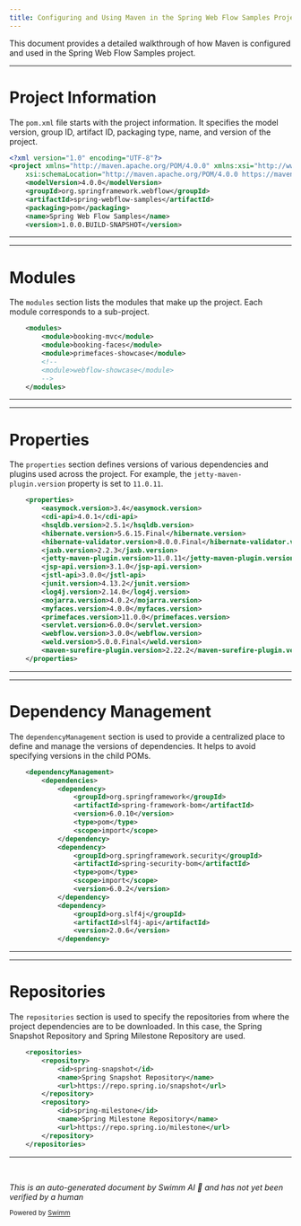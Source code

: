 ```yaml
---
title: Configuring and Using Maven in the Spring Web Flow Samples Project
---
```

This document provides a detailed walkthrough of how Maven is configured and used in the Spring Web Flow Samples project.

<SwmSnippet path="/pom.xml" line="1">

---

# Project Information

The `pom.xml` file starts with the project information. It specifies the model version, group ID, artifact ID, packaging type, name, and version of the project.

```xml
<?xml version="1.0" encoding="UTF-8"?>
<project xmlns="http://maven.apache.org/POM/4.0.0" xmlns:xsi="http://www.w3.org/2001/XMLSchema-instance"
	xsi:schemaLocation="http://maven.apache.org/POM/4.0.0 https://maven.apache.org/maven-v4_0_0.xsd">
	<modelVersion>4.0.0</modelVersion>
	<groupId>org.springframework.webflow</groupId>
	<artifactId>spring-webflow-samples</artifactId>
	<packaging>pom</packaging>
	<name>Spring Web Flow Samples</name>
	<version>1.0.0.BUILD-SNAPSHOT</version>
```

---

</SwmSnippet>

<SwmSnippet path="/pom.xml" line="11">

---

# Modules

The `modules` section lists the modules that make up the project. Each module corresponds to a sub-project.

```xml
	<modules>
		<module>booking-mvc</module>
		<module>booking-faces</module>
		<module>primefaces-showcase</module>
		<!--
		<module>webflow-showcase</module>
		-->
	</modules>
```

---

</SwmSnippet>

<SwmSnippet path="/pom.xml" line="20">

---

# Properties

The `properties` section defines versions of various dependencies and plugins used across the project. For example, the `jetty-maven-plugin.version` property is set to `11.0.11`.

```xml
	<properties>
		<easymock.version>3.4</easymock.version>
		<cdi-api>4.0.1</cdi-api>
		<hsqldb.version>2.5.1</hsqldb.version>
		<hibernate.version>5.6.15.Final</hibernate.version>
		<hibernate-validator.version>8.0.0.Final</hibernate-validator.version>
		<jaxb.version>2.2.3</jaxb.version>
		<jetty-maven-plugin.version>11.0.11</jetty-maven-plugin.version>
		<jsp-api.version>3.1.0</jsp-api.version>
		<jstl-api>3.0.0</jstl-api>
		<junit.version>4.13.2</junit.version>
		<log4j.version>2.14.0</log4j.version>
		<mojarra.version>4.0.2</mojarra.version>
		<myfaces.version>4.0.0</myfaces.version>
		<primefaces.version>11.0.0</primefaces.version>
		<servlet.version>6.0.0</servlet.version>
		<webflow.version>3.0.0</webflow.version>
		<weld.version>5.0.0.Final</weld.version>
		<maven-surefire-plugin.version>2.22.2</maven-surefire-plugin.version>
	</properties>
```

---

</SwmSnippet>

<SwmSnippet path="/pom.xml" line="41">

---

# Dependency Management

The `dependencyManagement` section is used to provide a centralized place to define and manage the versions of dependencies. It helps to avoid specifying versions in the child POMs.

```xml
	<dependencyManagement>
		<dependencies>
			<dependency>
				<groupId>org.springframework</groupId>
				<artifactId>spring-framework-bom</artifactId>
				<version>6.0.10</version>
				<type>pom</type>
				<scope>import</scope>
			</dependency>
			<dependency>
				<groupId>org.springframework.security</groupId>
				<artifactId>spring-security-bom</artifactId>
				<type>pom</type>
				<scope>import</scope>
				<version>6.0.2</version>
			</dependency>
			<dependency>
				<groupId>org.slf4j</groupId>
				<artifactId>slf4j-api</artifactId>
				<version>2.0.6</version>
			</dependency>
```

---

</SwmSnippet>

<SwmSnippet path="/pom.xml" line="65">

---

# Repositories

The `repositories` section is used to specify the repositories from where the project dependencies are to be downloaded. In this case, the Spring Snapshot Repository and Spring Milestone Repository are used.

```xml
	<repositories>
		<repository>
			<id>spring-snapshot</id>
			<name>Spring Snapshot Repository</name>
			<url>https://repo.spring.io/snapshot</url>
		</repository>
		<repository>
			<id>spring-milestone</id>
			<name>Spring Milestone Repository</name>
			<url>https://repo.spring.io/milestone</url>
		</repository>
	</repositories>
```

---

</SwmSnippet>

&nbsp;

*This is an auto-generated document by Swimm AI 🌊 and has not yet been verified by a human*

<SwmMeta version="3.0.0" repo-id="Z2l0aHViJTNBJTNBc3ByaW5nLXdlYmZsb3ctc2FtcGxlcyUzQSUzQWdpbGFkbmF2b3Q=" repo-name="spring-webflow-samples"><sup>Powered by [Swimm](/)</sup></SwmMeta>
